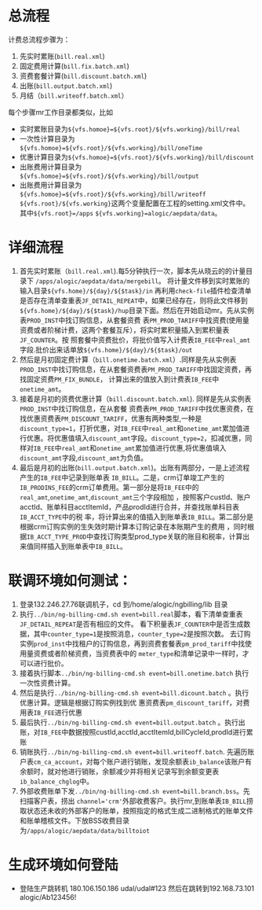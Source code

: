 # 总流程

 计费总流程步骤为：
 1. 先实时累账(`bill.real.xml`)
 2. 固定费用计算(`bill.fix.batch.xml`)
 3. 资费套餐计算(`bill.discount.batch.xml`)
 4. 出账(`bill.output.batch.xml`)
 5. 月结（`bill.writeoff.batch.xml`）

 每个步骤mr工作目录都类似，比如

 * 实时累账目录为`${vfs.homoe}=${vfs.root}/${vfs.working}/bill/real`
 * 一次性计算目录为`${vfs.homoe}=${vfs.root}/${vfs.working}/bill/oneTime`
 * 优惠计算目录为`${vfs.homoe}=${vfs.root}/${vfs.working}/bill/discount`
 * 出账费用计算目录为 `${vfs.homoe}=${vfs.root}/${vfs.working}/bill/output`
 * 出账费用计算目录为 `${vfs.homoe}=${vfs.root}/${vfs.working}/bill/writeoff`
 `${vfs.root}/${vfs.working}`这两个变量配置在工程的setting.xml文件中。其中`${vfs.root}=/apps` `${vfs.working}=alogic/aepdata/data`。

# 详细流程

1. 首先实时累账（`bill.real.xml`).每5分钟执行一次，脚本先从晓云的的计量目录下
`/apps/alogic/aepdata/data/mergebill`。 将计量文件移到实时累账的输入目录`${vfs.home}/${day}/${$task}/in`
再利用`check-file`插件检查清单是否存在清单查重表`JF_DETAIL_REPEAT`中，如果已经存在，则将此文件移到
`${vfs.home}/${day}/${$task}/hup`目录下面。然后在开始启动mr。先从实例表`PROD_INST`中找订购信息，从套餐资费
表`PM_PROD_TARIFF`中找资费(使用量资费或者阶梯计费，这两个套餐互斥），将实时累积量插入到累积量表`JF_COUNTER`。按
照套餐中资费批价，将批价值写入计费表`IB_FEE`中`real_amt`字段.批价出来话单放`${vfs.home}/${day}/${$task}/out`
2. 然后是月初固定费计算（`bill.onetime.batch.xml`）.同样是先从实例表`PROD_INST`中找订购信息，在从套餐资费表`PM_PROD_TARIFF`中找固定资费，再找固定资费`PM_FIX_BUNDLE`，
计算出来的值放入到计费表`IB_FEE`中`onetime_amt`。
3. 接着是月初的资费优惠计算（`bill.discount.batch.xml`). 同样是先从实例表`PROD_INST`中找订购信息，在从套餐
资费表`PM_PROD_TARIFF`中找优惠资费，在找优惠资费表`PM_DISCOUNT_TARIFF`，优惠有两种类型,一种是
`discount_type=1`，打折优惠，对`IB_FEE`中`real_amt`和`onetime_amt`累加值进行优惠。将优惠值填入`discount_amt`字段。`discount_type=2`，扣减优惠，同样对`IB_FEE`中`real_amt`和`onetime_amt`累加值进行优惠,将优惠值填入`discount_amt`字段,`discount_amt`为负值。
4. 最后是月初的出账(`bill.output.batch.xml`)。出账有两部分，一是上述流程产生的`IB_FEE`中记录到账单表
`IB_BILL`。二是，crm订单竣工产生的`IB_PRODINS_FEE`的crm订单费用。第一部分是将`IB_FEE`中的`real_amt`,`onetime_amt`,`discount_amt`三个字段相加 ，按照客户custId、账户acctId、账单科目acctItemId，产品prodId进行合并，并查找账单科目表`IB_ACCT_TYPE`中的税
率，将计算出来的值插入到账单表`IB_BILL`。第二部分是根据crm订购实例的生失效时期计算本订购记录在本账期产生的费用
，同时根据`IB_ACCT_TYPE_PROD`中查找订购类型prod_type关联的账目和税率，计算出来值同样插入到账单表中`IB_BILL`。

# 联调环境如何测试：

1. 登录132.246.27.76联调机子，cd 到/home/alogic/ngbilling/lib 目录
2. 执行`../bin/ng-billing-cmd.sh event=bill.real`脚本，看下清单查重表`JF_DETAIL_REPEAT`是否有相应的文件。
看下积量表`JF_COUNTER`中是否生成数据，其中`counter_type=1`是按照消息，`counter_type=2`是按照次数。
去订购实例`prod_inst`中找租户的订购信息，再到资费套餐表`pm_prod_tariff`中找使用量资费或者阶梯资费，当资费表中的
`meter_type`和清单记录中一样时，才可以进行批价。
3. 接着执行脚本`../bin/ng-billing-cmd.sh event=bill.onetime.batch` 执行一次性资费计算。
4. 然后是执行`../bin/ng-billing-cmd.sh event=bill.dicount.batch` 。执行优惠计算。逻辑是根据订购实例找到优
惠资费表`pm_discount_tariff`，对费用表`IB_FEE`进行优惠
5. 最后执行`../bin/ng-billing-cmd.sh event=bill.output.batch` 。执行出账，对`IB_FEE`中数据按照custId,acctId,acctItemId,billCycleId,prodId进行累账
6. 销账执行`../bin/ng-billing-cmd.sh event=bill.writeoff.batch`. 先遍历账户表`cm_ca_account`，对每个账户进行销账，发现余额表`ib_balance`该账户有余额时，就对他进行销账，余额减少并将相关记录写到余额变更表`ib_balance_chglog`中。
7. 外部收费账单下发`../bin/ng-billing-cmd.sh event=bill.branch.bss`。先扫描客户表，捞出
`channel='crm'`外部收费客户。执行mr,到账单表`IB_BILL`捞取状态还未收的外部客户的账单，按照指定的格式生成二进制格式的账单文件和账单稽核文件。下放BSS收费目录为`/apps/alogic/aepdata/data/billtoiot`

# 生成环境如何登陆

- 登陆生产跳转机 180.106.150.186 udal/udal#123 然后在跳转到192.168.73.101  alogic/Ab123456!

